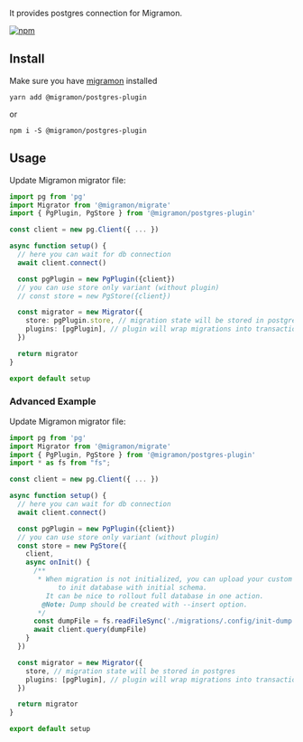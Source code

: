 
It provides postgres connection for Migramon.

[![npm](https://img.shields.io/npm/v/@migramon/postgres-plugin)](https://www.npmjs.com/package/@migramon/postgres-plugin)

## Install

Make sure you have [migramon](https://www.npmjs.com/package/@migramon/migrate) installed

``yarn add @migramon/postgres-plugin``

or

```npm i -S @migramon/postgres-plugin```

## Usage

Update Migramon migrator file:

```ts
import pg from 'pg'
import Migrator from '@migramon/migrate'
import { PgPlugin, PgStore } from '@migramon/postgres-plugin'

const client = new pg.Client({ ... })

async function setup() {
  // here you can wait for db connection
  await client.connect()

  const pgPlugin = new PgPlugin({client})
  // you can use store only variant (without plugin)
  // const store = new PgStore({client})

  const migrator = new Migrator({
    store: pgPlugin.store, // migration state will be stored in postgres
    plugins: [pgPlugin], // plugin will wrap migrations into transaction
  })

  return migrator
}

export default setup
```


### Advanced Example


Update Migramon migrator file:

```ts
import pg from 'pg'
import Migrator from '@migramon/migrate'
import { PgPlugin, PgStore } from '@migramon/postgres-plugin'
import * as fs from "fs";

const client = new pg.Client({ ... })

async function setup() {
  // here you can wait for db connection
  await client.connect()

  const pgPlugin = new PgPlugin({client})
  // you can use store only variant (without plugin)
  const store = new PgStore({
    client,
    async onInit() {
      /** 
       * When migration is not initialized, you can upload your custom dump
            to init database with initial schema.
         It can be nice to rollout full database in one action.
        @Note: Dump should be created with --insert option. 
       */
      const dumpFile = fs.readFileSync('./migrations/.config/init-dump.sql', 'utf8')
      await client.query(dumpFile)
    }
  })

  const migrator = new Migrator({
    store, // migration state will be stored in postgres
    plugins: [pgPlugin], // plugin will wrap migrations into transaction
  })

  return migrator
}

export default setup
```
